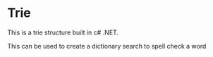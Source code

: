 # Trie
This is a trie structure built in c# .NET.

This can be used to create a dictionary search to spell check a word
